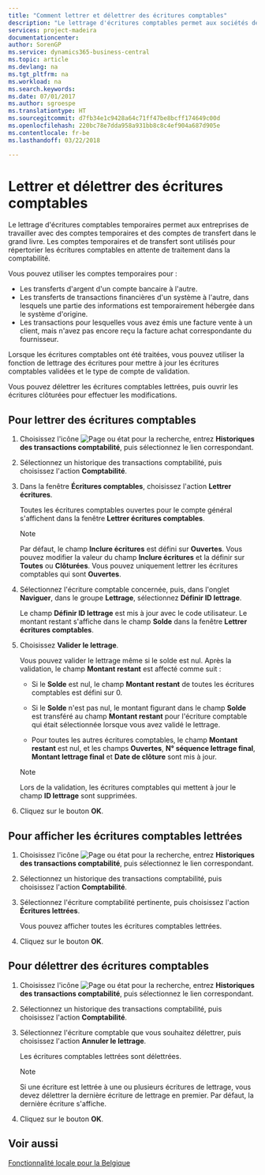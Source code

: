 ```yaml
---
title: "Comment lettrer et délettrer des écritures comptables"
description: "Le lettrage d'écritures comptables permet aux sociétés de travailler avec des comptes temporaires et de transfert dans la comptabilité. Les comptes temporaires et les comptes de transfert sont utilisés pour stocker les écritures comptables temporaires en attente d'un traitement ultérieur dans le grand livre."
services: project-madeira
documentationcenter: 
author: SorenGP
ms.service: dynamics365-business-central
ms.topic: article
ms.devlang: na
ms.tgt_pltfrm: na
ms.workload: na
ms.search.keywords: 
ms.date: 07/01/2017
ms.author: sgroespe
ms.translationtype: HT
ms.sourcegitcommit: d7fb34e1c9428a64c71ff47be8bcff174649c00d
ms.openlocfilehash: 220bc78e7dda958a931bb8c8c4ef904a687d905e
ms.contentlocale: fr-be
ms.lasthandoff: 03/22/2018

---
```

# <a name="apply-and-unapply-general-ledger-entries"></a>Lettrer et délettrer des écritures comptables
Le lettrage d'écritures comptables temporaires permet aux entreprises de travailler avec des comptes temporaires et des comptes de transfert dans le grand livre. Les comptes temporaires et de transfert sont utilisés pour répertorier les écritures comptables en attente de traitement dans la comptabilité.  

 Vous pouvez utiliser les comptes temporaires pour :  

- Les transferts d'argent d'un compte bancaire à l'autre.  
- Les transferts de transactions financières d'un système à l'autre, dans lesquels une partie des informations est temporairement hébergée dans le système d'origine.  
- Les transactions pour lesquelles vous avez émis une facture vente à un client, mais n'avez pas encore reçu la facture achat correspondante du fournisseur.  

 Lorsque les écritures comptables ont été traitées, vous pouvez utiliser la fonction de lettrage des écritures pour mettre à jour les écritures comptables validées et le type de compte de validation.  

 Vous pouvez délettrer les écritures comptables lettrées, puis ouvrir les écritures clôturées pour effectuer les modifications.  

## <a name="to-apply-general-ledger-entries"></a>Pour lettrer des écritures comptables  

1.  Choisissez l'icône ![Page ou état pour la recherche](../../media/ui-search/search_small.png "icône Page ou état pour la recherche"), entrez **Historiques des transactions comptabilité**, puis sélectionnez le lien correspondant.  
2.  Sélectionnez un historique des transactions comptabilité, puis choisissez l'action **Comptabilité**.  
3.  Dans la fenêtre **Écritures comptables**, choisissez l'action **Lettrer écritures**.  

    Toutes les écritures comptables ouvertes pour le compte général s'affichent dans la fenêtre **Lettrer écritures comptables**.  

    > [!NOTE]  
    >  Par défaut, le champ **Inclure écritures** est défini sur **Ouvertes**. Vous pouvez modifier la valeur du champ **Inclure écritures** et la définir sur **Toutes** ou **Clôturées**. Vous pouvez uniquement lettrer les écritures comptables qui sont **Ouvertes**.  

4.  Sélectionnez l'écriture comptable concernée, puis, dans l'onglet **Naviguer**, dans le groupe **Lettrage**, sélectionnez **Définir ID lettrage**.  

    Le champ **Définir ID lettrage** est mis à jour avec le code utilisateur. Le montant restant s'affiche dans le champ **Solde** dans la fenêtre **Lettrer écritures comptables**.  

5.  Choisissez **Valider le lettrage**.  

    Vous pouvez valider le lettrage même si le solde est nul. Après la validation, le champ **Montant restant** est affecté comme suit :  

    - Si le **Solde** est nul, le champ **Montant restant** de toutes les écritures comptables est défini sur 0.  

    - Si le **Solde** n'est pas nul, le montant figurant dans le champ **Solde** est transféré au champ **Montant restant** pour l'écriture comptable qui était sélectionnée lorsque vous avez validé le lettrage.  

    - Pour toutes les autres écritures comptables, le champ **Montant restant** est nul, et les champs **Ouvertes**, **N° séquence lettrage final**, **Montant lettrage final** et **Date de clôture** sont mis à jour.  

    > [!NOTE]  
    >  Lors de la validation, les écritures comptables qui mettent à jour le champ **ID lettrage** sont supprimées.  

6.  Cliquez sur le bouton **OK**.  

## <a name="to-view-the-applied-general-ledger-entries"></a>Pour afficher les écritures comptables lettrées  

1.  Choisissez l'icône ![Page ou état pour la recherche](../../media/ui-search/search_small.png "icône Page ou état pour la recherche"), entrez **Historiques des transactions comptabilité**, puis sélectionnez le lien correspondant.  
2.  Sélectionnez un historique des transactions comptabilité, puis choisissez l'action **Comptabilité**.  
3.  Sélectionnez l'écriture comptabilité pertinente, puis choisissez l'action **Écritures lettrées**.  

    Vous pouvez afficher toutes les écritures comptables lettrées.  

4.  Cliquez sur le bouton **OK**.  

## <a name="to-unapply-general-ledger-entries"></a>Pour délettrer des écritures comptables  

1.  Choisissez l'icône ![Page ou état pour la recherche](../../media/ui-search/search_small.png "icône Page ou état pour la recherche"), entrez **Historiques des transactions comptabilité**, puis sélectionnez le lien correspondant.  
2.  Sélectionnez un historique des transactions comptabilité, puis choisissez l'action **Comptabilité**.  
3.  Sélectionnez l'écriture comptable que vous souhaitez délettrer, puis choisissez l'action **Annuler le lettrage**.  

    Les écritures comptables lettrées sont délettrées.  

    > [!NOTE]  
    >  Si une écriture est lettrée à une ou plusieurs écritures de lettrage, vous devez délettrer la dernière écriture de lettrage en premier. Par défaut, la dernière écriture s'affiche.  

4.  Cliquez sur le bouton **OK**.  

## <a name="see-also"></a>Voir aussi  
[Fonctionnalité locale pour la Belgique](belgium-local-functionality.md)

